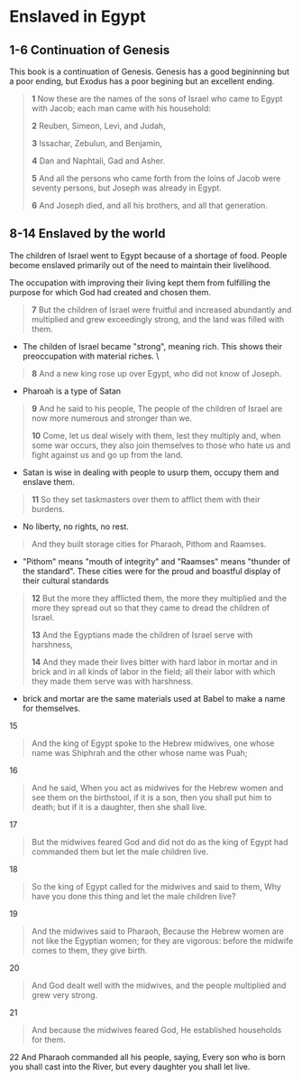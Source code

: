# Enslaved in Egypt

## 1-6 Continuation of Genesis
This book is a continuation of Genesis. Genesis has a good begininning but a poor ending, but Exodus has a poor begining but an excellent ending.

> **1** Now these are the names of the sons of Israel who came to Egypt with Jacob; each man came with his household:
>
> **2** Reuben, Simeon, Levi, and Judah,
>
> **3** Issachar, Zebulun, and Benjamin,
>
> **4** Dan and Naphtali, Gad and Asher.
>
> **5** And all the persons who came forth from the loins of Jacob were seventy persons, but Joseph was already in Egypt.
>
> **6** And Joseph died, and all his brothers, and all that generation.


## 8-14 Enslaved by the world
The children of Israel went to Egypt because of a shortage of food. People become enslaved primarily out of the need to maintain their livelihood.

The occupation with improving their living kept them from fulfilling the purpose for which God had created and chosen them.

> **7** But the children of Israel were fruitful and increased abundantly and multiplied and grew exceedingly strong, and the land was filled with them.
- The childen of Israel became "strong", meaning rich. This shows their preoccupation with material riches.
\\

> **8** And a new king rose up over Egypt, who did not know of Joseph.
- Pharoah is a type of Satan

> **9** And he said to his people, The people of the children of Israel are now more numerous and stronger than we.
>
> **10** Come, let us deal wisely with them, lest they multiply and, when some war occurs, they also join themselves to those who hate us and fight against us and go up from the land.
- Satan is wise in dealing with people to usurp them, occupy them and enslave them.

> **11** So they set taskmasters over them to afflict them with their burdens. 
- No liberty, no rights, no rest.
  
> And they built storage cities for Pharaoh, Pithom and Raamses.
- "Pithom" means "mouth of integrity" and "Raamses" means "thunder of the standard". These cities were for the proud and boastful display of their cultural standards

> **12** But the more they afflicted them, the more they multiplied and the more they spread out so that they came to dread the children of Israel.
>
> **13** And the Egyptians made the children of Israel serve with harshness,
>
> **14** And they made their lives bitter with hard labor in mortar and in brick and in all kinds of labor in the field; all their labor with which they made them serve was with harshness.
- brick and mortar are the same materials used at Babel to make a name for themselves.


15
> And the king of Egypt spoke to the Hebrew midwives, one whose name was Shiphrah and the other whose name was Puah;

16
> And he said, When you act as midwives for the Hebrew women and see them on the birthstool, if it is a son, then you shall put him to death; but if it is a daughter, then she shall live.

17
> But the midwives feared God and did not do as the king of Egypt had commanded them but let the male children live.

18
> So the king of Egypt called for the midwives and said to them, Why have you done this thing and let the male children live?

19
> And the midwives said to Pharaoh, Because the Hebrew women are not like the Egyptian women; for they are vigorous: before the midwife comes to them, they give birth.

20
> And God dealt well with the midwives, and the people multiplied and grew very strong.

21
> And because the midwives feared God, He established households for them.

22 And Pharaoh commanded all his people, saying, Every son who is born you shall cast into the River, but every daughter you shall let live.
